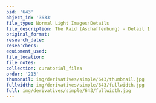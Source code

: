 ```yaml
---
pid: '643'
object_id: '3633'
file_type: Normal Light Images›Details
file_description: The Raid (Aschaffenburg) - Detail 1
original_format:
research_date:
researchers:
equipment_used:
file_location:
file_notes:
collection: curatorial_files
order: '213'
thumbnail: img/derivatives/simple/643/thumbnail.jpg
fullwidth: img/derivatives/simple/643/fullwidth.jpg
full: img/derivatives/simple/643/fullwidth.jpg
---
```

